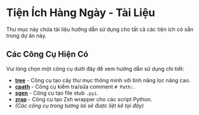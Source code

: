 # Tiện Ích Hàng Ngày - Tài Liệu

Thư mục này chứa tài liệu hướng dẫn sử dụng cho tất cả các tiện ích có sẵn trong dự án này.

## Các Công Cụ Hiện Có

Vui lòng chọn một công cụ dưới đây để xem hướng dẫn sử dụng chi tiết:

* [**tree**](./tools/ctree.md) - Công cụ tạo cây thư mục thông minh với tính năng lọc nâng cao.
* [**cpath**](./tools/cpath.md) - Công cụ kiểm tra/sửa comment `# Path:`.
* [**sgen**](./tools/sgen.md) - Công cụ tạo file stub `.pyi`.
* [**zrap**](./tools/zrap.md) - Công cụ tạo Zsh wrapper cho các script Python.
* *(Các công cụ trong tương lai sẽ được liệt kê tại đây)*